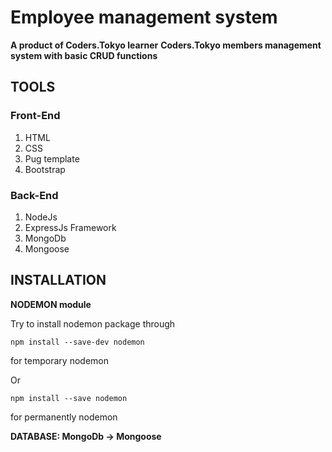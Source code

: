 <h1>Employee management system</h1>
<strong>A product of Coders.Tokyo learner</strong>
<strong>Coders.Tokyo members management system with basic CRUD functions </strong>

<h2>TOOLS</h2>
<h3>Front-End</h3>
<ol>
  <li>HTML</li>
  <li>CSS</li>
  <li>Pug template</li>
  <li>Bootstrap</li>
</ol>
<h3>Back-End</h3>
<ol>
  <li>NodeJs</li>
  <li>ExpressJs Framework</li>
  <li>MongoDb</li>
  <li>Mongoose</li>
</ol>

<h2>INSTALLATION</h2>
<strong>NODEMON module</strong>

<p>Try to install nodemon package through</p>
<code>npm install --save-dev nodemon</code>
<p>for temporary nodemon</p>

<p>Or</p>
<code>npm install --save nodemon</code>
<p>for permanently nodemon</p>

<strong>DATABASE: MongoDb -> Mongoose</strong>
